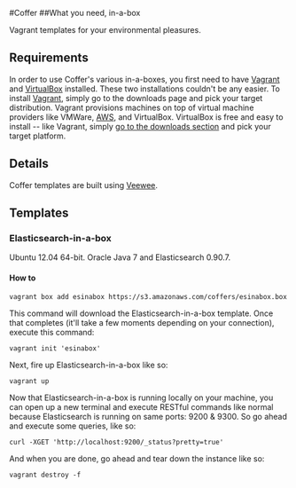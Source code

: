 #Coffer
##What you need, in-a-box

Vagrant templates for your environmental pleasures. 

## Requirements

In order to use Coffer's various in-a-boxes, you first need to have [Vagrant](http://docs.vagrantup.com/v2/installation/) and [VirtualBox](https://www.virtualbox.org/) installed. These two installations couldn't be any easier. To install [Vagrant](http://thediscoblog.com/blog/2013/10/16/ssh-and-vagrant/), simply go to the downloads page and pick your target distribution. Vagrant provisions machines on top of virtual machine providers like VMWare, [AWS](http://thediscoblog.com/blog/categories/aws/), and VirtualBox. VirtualBox is free and easy to install -- like Vagrant, simply [go to the downloads section](https://www.virtualbox.org/wiki/Downloads) and pick your target platform. 

## Details

Coffer templates are built using [Veewee](https://github.com/jedi4ever/veewee).

## Templates

### Elasticsearch-in-a-box

Ubuntu 12.04 64-bit. Oracle Java 7 and Elasticsearch 0.90.7.

#### How to

```
vagrant box add esinabox https://s3.amazonaws.com/coffers/esinabox.box
```

This command will download the Elasticsearch-in-a-box template. Once that completes (it'll take a few moments depending on your connection), execute this command:

``` 
vagrant init 'esinabox'
```

Next, fire up Elasticsearch-in-a-box like so:

``` 
vagrant up
```

Now that Elasticsearch-in-a-box is running locally on your machine, you can open up a new terminal and execute RESTful commands like normal because Elasticsearch is running on same ports: 9200 & 9300. So go ahead and execute some queries, like so:

``` 
curl -XGET 'http://localhost:9200/_status?pretty=true'
```

And when you are done, go ahead and tear down the instance like so:

``` 
vagrant destroy -f 
```